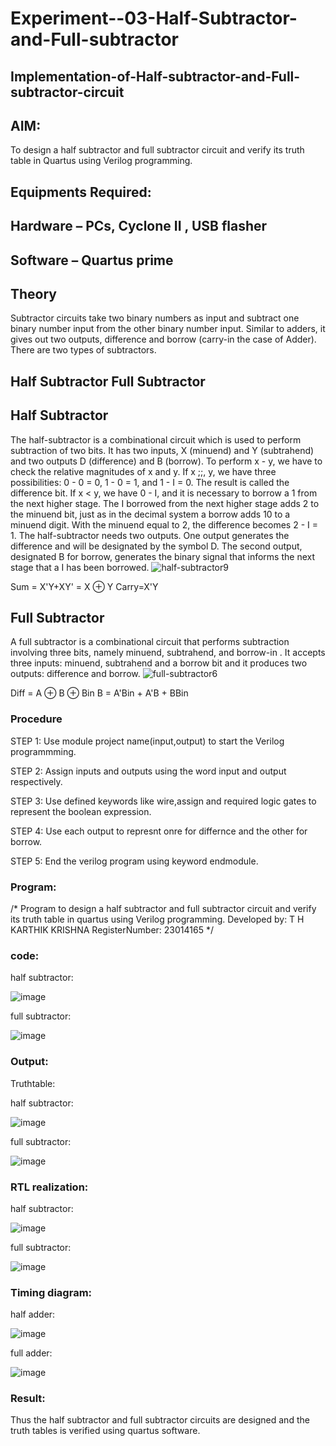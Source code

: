 # Experiment--03-Half-Subtractor-and-Full-subtractor
## Implementation-of-Half-subtractor-and-Full-subtractor-circuit
## AIM:
To design a half subtractor and full subtractor circuit and verify its truth table in Quartus using Verilog programming.

## Equipments Required:
## Hardware – PCs, Cyclone II , USB flasher
## Software – Quartus prime
## Theory
Subtractor circuits take two binary numbers as input and subtract one binary number input from the other binary number input. Similar to adders, it gives out two outputs, difference and borrow (carry-in the case of Adder). There are two types of subtractors.

## Half Subtractor Full Subtractor
## Half Subtractor
The half-subtractor is a combinational circuit which is used to perform subtraction of two bits. It has two inputs, X (minuend) and Y (subtrahend) and two outputs D (difference) and B (borrow). To perform x - y, we have to check the relative magnitudes of x and y. If x ;;, y, we have three possibilities: 0 - 0 = 0, 1 - 0 = 1, and 1 - I = 0. The result is called the difference bit. If x < y, we have 0 - I, and it is necessary to borrow a 1 from the next higher stage. The I borrowed from the next higher stage adds 2 to the minuend bit, just as in the decimal system a borrow adds 10 to a minuend digit. With the minuend equal to 2, the difference becomes 2 - I = 1. The half-subtractor needs two outputs. One output generates the difference and will be designated by the symbol D. The second output, designated B for borrow, generates the binary signal that informs the next stage that a I has been borrowed.
![half-subtractor9](https://user-images.githubusercontent.com/36288975/166112538-58c3bc7c-ee5d-4e6a-ac8d-8e8328efe27a.png)


Sum = X'Y+XY' = X ⊕ Y
Carry=X'Y

## Full Subtractor
A full subtractor is a combinational circuit that performs subtraction involving three bits, namely minuend, subtrahend, and borrow-in . It accepts three inputs: minuend, subtrahend and a borrow bit and it produces two outputs: difference and borrow. 
![full-subtractor6](https://user-images.githubusercontent.com/36288975/166112541-24c68359-3de8-4674-ae22-8272ffc385ed.png)


Diff = A ⊕ B ⊕ Bin B = A'Bin + A'B + BBin

### Procedure

STEP 1: Use module project name(input,output) to start the Verilog
programmming.

STEP 2: Assign inputs and outputs using the word input and output
respectively.

STEP 3: Use defined keywords like wire,assign and required logic gates to
represent the boolean
expression.

STEP 4: Use each output to represnt onre for differnce and the other for
borrow.

STEP 5: End the verilog program using keyword endmodule.

### Program:
/*
Program to design a half subtractor and full subtractor circuit and verify its truth table in quartus using Verilog programming.
Developed by: T H KARTHIK KRISHNA
RegisterNumber: 23014165 
*/

### code:

half subtractor:

![image](https://github.com/karthikkrishna16/Experiment--03-Half-Subtractor-and-Full-subtractor/assets/148514663/73cc36a9-69cf-4f48-ad1f-f9b386b303c8)

full subtractor:

![image](https://github.com/karthikkrishna16/Experiment--03-Half-Subtractor-and-Full-subtractor/assets/148514663/fa70566a-1009-497c-abe2-643335e5140f)


### Output:

Truthtable:

half subtractor:

![image](https://github.com/karthikkrishna16/Experiment--03-Half-Subtractor-and-Full-subtractor/assets/148514663/d2fe2f29-d6b1-4aae-a90d-def123967a6f)

full subtractor:

![image](https://github.com/karthikkrishna16/Experiment--03-Half-Subtractor-and-Full-subtractor/assets/148514663/aec11f04-35ff-48f9-9d0a-e741d43d52b0)

###  RTL realization:

half subtractor:

![image](https://github.com/karthikkrishna16/Experiment--03-Half-Subtractor-and-Full-subtractor/assets/148514663/ee90a913-f3b4-4a4d-9172-79899923ec26)

full subtractor:

![image](https://github.com/karthikkrishna16/Experiment--03-Half-Subtractor-and-Full-subtractor/assets/148514663/bba610a2-8c9b-4f1e-85ff-527726a67816)

### Timing diagram:

half adder:

![image](https://github.com/karthikkrishna16/Experiment--03-Half-Subtractor-and-Full-subtractor/assets/148514663/a2a5d580-8baf-472e-9e10-03211cf05090)

full adder:

![image](https://github.com/karthikkrishna16/Experiment--03-Half-Subtractor-and-Full-subtractor/assets/148514663/0afd15e2-ae18-455b-ba78-016530d34fec)

### Result:
Thus the half subtractor and full subtractor circuits are designed and the truth tables is verified using quartus software.
